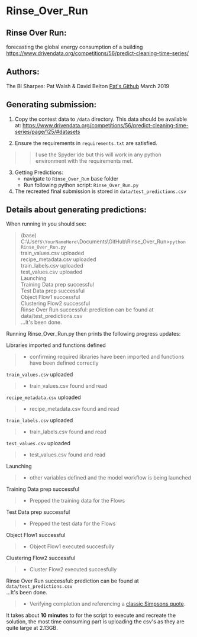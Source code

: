 # Rinse_Over_Run

## Rinse Over Run:
forecasting the global energy consumption of a building  
<https://www.drivendata.org/competitions/56/predict-cleaning-time-series/>
## Authors:
The BI Sharpes: Pat Walsh & David Belton
[Pat's Github](https://github.com/pat42w)
March 2019

## Generating submission:
 1. Copy the contest data to `/data` directory.
This data should be available at:
<https://www.drivendata.org/competitions/56/predict-cleaning-time-series/page/125/#datasets>

 2. Ensure the requirements in `requirements.txt` are satisfied.
 >>I use the Spyder ide but this will work in any python environment with the requirements met.

 3. Getting Predictions:
	 - navigate to `Rinse_Over_Run` base folder
	- Run following python script: `Rinse_Over_Run.py`
 4. The recreated final submission is stored in `data/test_predictions.csv`

## Details about generating predictions:
When running in you should see:
>(base) C:\Users`\YourNameHere\`Documents\GitHub\Rinse_Over_Run>`python Rinse_Over_Run.py`  
train_values.csv uploaded  
recipe_metadata.csv uploaded  
train_labels.csv uploaded  
test_values.csv uploaded  
Launching  
Training Data prep successful  
Test Data prep successful  
Object Flow1 successful  
Clustering Flow2 successful  
Rinse Over Run successful: prediction can be found at data/test_predictions.csv  
...It's been done.  

Running Rinse_Over_Run.py then prints the following progress updates:  

Libraries imported and functions defined   
 > - confirming required libraries have been imported and functions have been defined correctly

`train_values.csv` uploaded 
> - train_values.csv found and read

`recipe_metadata.csv` uploaded 
> - recipe_metadata.csv found and read

`train_labels.csv` uploaded 
>- train_labels.csv found and read

`test_values.csv` uploaded 
> - test_values.csv found and read

Launching 
>- other variables defined and the model workflow is being launched

Training Data prep successful 
> - Prepped the training data for the Flows

Test Data prep successful 
> - Prepped the test data for the Flows

Object Flow1 successful 
> - Object Flow1 executed succesfully

Clustering Flow2 successful 
>- Cluster Flow2 executed succesfully

Rinse Over Run successful: prediction can be found at `data/test_predictions.csv`  
...It's been done.  
 > - Verifying completion and referencing a [classic Simpsons quote](https://www.youtube.com/watch?v=eb1viD56zkM).  
   
It takes about **10 minutes** to for the script to execute and recreate the solution, the most time consuming part is uploading the csv's as they are quite large at 2.13GB.